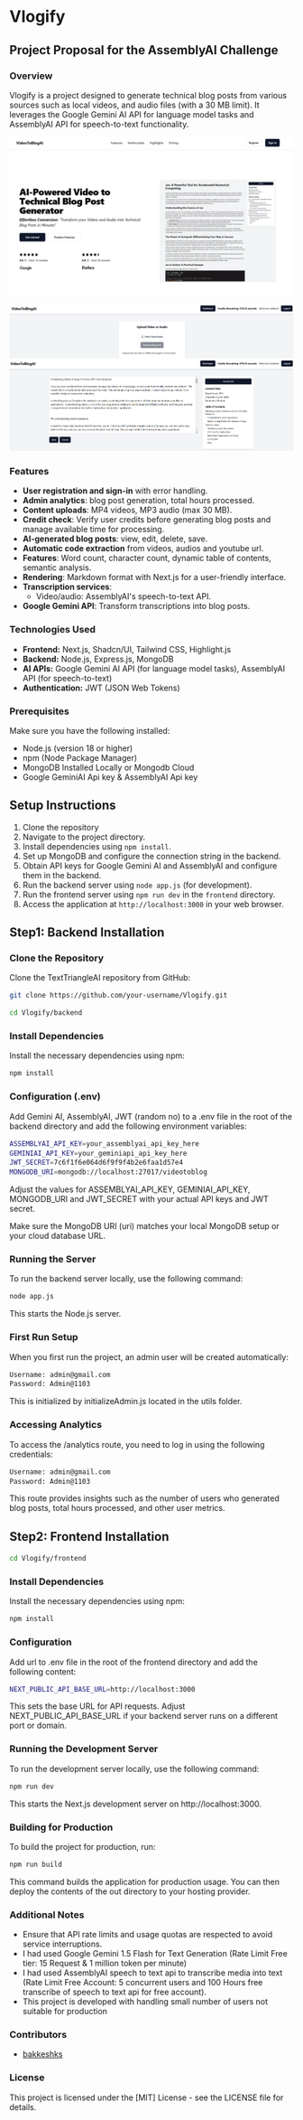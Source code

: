 # Vlogify
## Project Proposal for the AssemblyAI Challenge
### Overview
Vlogify is a project designed to generate technical blog posts from various sources such as local videos, and audio files (with a 30 MB limit). It leverages the Google Gemini AI API for language model tasks and AssemblyAI API for speech-to-text functionality.

![Main Image](./images/main.png)

![Upload Image](./images/upload.png)
![EditPost Image](./images/editpost.png)

### Features

- **User registration and sign-in** with error handling.
- **Admin analytics**: blog post generation, total hours processed.
- **Content uploads**: MP4 videos, MP3 audio (max 30 MB).
- **Credit check**: Verify user credits before generating blog posts and manage available time for processing.
- **AI-generated blog posts**: view, edit, delete, save.
- **Automatic code extraction** from videos, audios and youtube url.
- **Features**: Word count, character count, dynamic table of contents, semantic analysis.
- **Rendering**: Markdown format with Next.js for a user-friendly interface.
- **Transcription services**:
  - Video/audio: AssemblyAI's speech-to-text API.
- **Google Gemini API**: Transform transcriptions into blog posts.

### Technologies Used

- **Frontend:** Next.js, Shadcn/UI, Tailwind CSS, Highlight.js
- **Backend:** Node.js, Express.js, MongoDB
- **AI APIs:** Google Gemini AI API (for language model tasks), AssemblyAI API (for speech-to-text)
- **Authentication:** JWT (JSON Web Tokens)

### Prerequisites

Make sure you have the following installed:

- Node.js (version 18 or higher)
- npm (Node Package Manager)
- MongoDB Installed Locally or Mongodb Cloud
- Google GeminiAI Api key & AssemblyAI Api key

## Setup Instructions

1. Clone the repository 
2. Navigate to the project directory.
3. Install dependencies using `npm install`.
4. Set up MongoDB and configure the connection string in the backend.
5. Obtain API keys for Google Gemini AI and AssemblyAI and configure them in the backend.
6. Run the backend server using `node app.js` (for development).
7. Run the frontend server using `npm run dev` in the `frontend` directory.
8. Access the application at `http://localhost:3000` in your web browser.

## Step1: Backend Installation

### Clone the Repository

Clone the TextTriangleAI repository from GitHub:

```bash
git clone https://github.com/your-username/Vlogify.git
```

```bash
cd Vlogify/backend
```

### Install Dependencies

Install the necessary dependencies using npm:

```bash
npm install
```

### Configuration (.env)

Add Gemini AI, AssemblyAI, JWT (random no) to a .env file in the root of the backend directory and add the following environment variables:

```bash
ASSEMBLYAI_API_KEY=your_assemblyai_api_key_here
GEMINIAI_API_KEY=your_geminiapi_api_key_here
JWT_SECRET=7c6f1f6e064d6f9f9f4b2e6faa1d57e4
MONGODB_URI=mongodb://localhost:27017/videotoblog
```

Adjust the values for ASSEMBLYAI_API_KEY, GEMINIAI_API_KEY, MONGODB_URI and JWT_SECRET with your actual API keys and JWT secret.

Make sure the MongoDB URI (uri) matches your local MongoDB setup or your cloud database URL.

### Running the Server

To run the backend server locally, use the following command:

```bash
node app.js
```

This starts the Node.js server.

### First Run Setup

When you first run the project, an admin user will be created automatically:

```bash
Username: admin@gmail.com
Password: Admin@1103
```

This is initialized by initializeAdmin.js located in the utils folder.

### Accessing Analytics

To access the /analytics route, you need to log in using the following credentials:

```bash
Username: admin@gmail.com
Password: Admin@1103
```

This route provides insights such as the number of users who generated blog posts, total hours processed, and other user metrics.

## Step2: Frontend Installation

```bash
cd Vlogify/frontend
```

### Install Dependencies

Install the necessary dependencies using npm:

```bash
npm install
```

### Configuration

Add url to .env file in the root of the frontend directory and add the following content:

```bash
NEXT_PUBLIC_API_BASE_URL=http://localhost:3000
```

This sets the base URL for API requests. Adjust NEXT_PUBLIC_API_BASE_URL if your backend server runs on a different port or domain.

### Running the Development Server

To run the development server locally, use the following command:

```bash
npm run dev
```

This starts the Next.js development server on http://localhost:3000.

### Building for Production

To build the project for production, run:

```bash
npm run build
```

This command builds the application for production usage. You can then deploy the contents of the out directory to your hosting provider.

### Additional Notes

- Ensure that API rate limits and usage quotas are respected to avoid service interruptions.
- I had used Google Gemini 1.5 Flash for Text Generation (Rate Limit Free tier: 15 Request & 1 million token per minute)
- I had used AssemblyAI speech to text api to transcribe media into text (Rate Limit Free Account: 5 concurrent users and 100 Hours free transcribe of speech to text api for free account).
- This project is developed with handling small number of users not suitable for production

### Contributors

- [bakkeshks](https://github.com/bakkeshks)

### License

This project is licensed under the [MIT] License - see the LICENSE file for details.